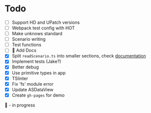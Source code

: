 # Todo

- [ ] Support HD and UPatch versions
- [ ] Webpack test config with HOT
- [ ] Make unknows standard
- [ ] Scenario writing
- [ ] Test functions
- [ ] :runner: Add Docs
- [x] Split `readScenario.ts` into smaller sections, check [documentation](http://dderevjanik.github.io/agescx/formatscx/)
- [x] Implement tests (Jake?)
- [x] Better debug
- [x] Use primitive types in app
- [x] TSlinter
- [x] Fix 'fs' module error
- [x] Update ASDataView
- [x] Create `gh-pages` for demo

:runner: - in progress
